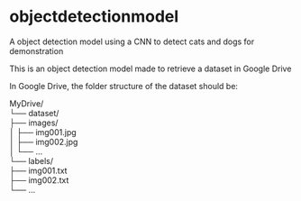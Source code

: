 # objectdetectionmodel

A object detection model using a CNN to detect cats and dogs for demonstration

This is an object detection model made to retrieve a dataset in Google Drive

In Google Drive, the folder structure of the dataset should be:

MyDrive/\
└── dataset/\
    ├── images/\
    │   ├── img001.jpg\
    │   ├── img002.jpg\
    │   └── ...\
    └── labels/\
        ├── img001.txt\
        ├── img002.txt\
        └── ...

